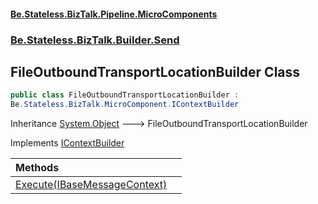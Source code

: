 #### [Be.Stateless.BizTalk.Pipeline.MicroComponents](README.md 'README')
### [Be.Stateless.BizTalk.Builder.Send](Be.Stateless.BizTalk.Builder.Send.md 'Be.Stateless.BizTalk.Builder.Send')

## FileOutboundTransportLocationBuilder Class

```csharp
public class FileOutboundTransportLocationBuilder :
Be.Stateless.BizTalk.MicroComponent.IContextBuilder
```

Inheritance [System.Object](https://docs.microsoft.com/en-us/dotnet/api/System.Object 'System.Object') &#129106; FileOutboundTransportLocationBuilder

Implements [IContextBuilder](IContextBuilder.md 'Be.Stateless.BizTalk.MicroComponent.IContextBuilder')

| Methods | |
| :--- | :--- |
| [Execute(IBaseMessageContext)](FileOutboundTransportLocationBuilder.Execute(IBaseMessageContext).md 'Be.Stateless.BizTalk.Builder.Send.FileOutboundTransportLocationBuilder.Execute(Microsoft.BizTalk.Message.Interop.IBaseMessageContext)') | |
